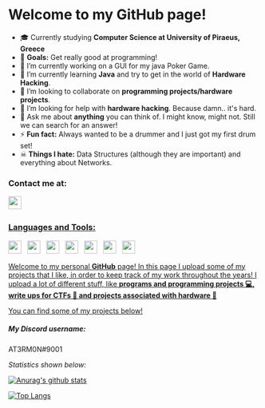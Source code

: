 # Welcome to my GitHub page!

- 🎓 Currently studying <b>Computer Science at University of Piraeus, Greece</b>
- 🚩 <b>Goals:</b> Get really good at programming!
- 🔭 I’m currently working on a GUI for my java Poker Game.
- 🌱 I’m currently learning <b>Java</b> and try to get in the world of <b>Hardware Hacking</b>.
- 👯 I’m looking to collaborate on <b>programming projects/hardware projects</b>.
- 🤔 I’m looking for help with <b>hardware hacking</b>. Because damn.. it's hard.
- 💬 Ask me about <b>anything</b> you can think of. I might know, might not. Still we can search for an answer!
- ⚡ <b>Fun fact:</b> Always wanted to be a drummer and I just got my first drum set!
- ☠  <b>Things I hate:</b> Data Structures (although they are important) and everything about Networks.

### Contact me at:
<p><a href="mailto:john.athanasopoulos.dim@gmail.com"><img src="https://cdn.jsdelivr.net/npm/simple-icons@3.5.0/icons/gmail.svg" width="26px" height="26px"></p>

### Languages and Tools:

<p><img src="https://cdn.jsdelivr.net/npm/simple-icons@3.5.0/icons/cplusplus.svg" width="26px" height="26px"><img src="https://github.com/John-Athanasopoulos/Java-Poker/blob/master/Photos/blank.jpg" width="12px" height="12px"><img src="https://cdn.jsdelivr.net/npm/simple-icons@3.5.0/icons/python.svg" width="26px" height="26px"><img src="https://github.com/John-Athanasopoulos/Java-Poker/blob/master/Photos/blank.jpg" width="12px" height="12px"><img src="https://cdn.jsdelivr.net/npm/simple-icons@3.5.0/icons/java.svg" width="26px" height="26px"><img src="https://github.com/John-Athanasopoulos/Java-Poker/blob/master/Photos/blank.jpg" width="12px" height="12px"><img src="https://cdn.jsdelivr.net/npm/simple-icons@3.5.0/icons/arduino.svg" width="26px" height="26px"><img src="https://github.com/John-Athanasopoulos/Java-Poker/blob/master/Photos/blank.jpg" width="12px" height="12px"><img src="https://cdn.jsdelivr.net/npm/simple-icons@3.5.0/icons/intellijidea.svg" width="26px" height="26px"><img src="https://github.com/John-Athanasopoulos/Java-Poker/blob/master/Photos/blank.jpg" width="12px" height="12px"><img src="https://cdn.jsdelivr.net/npm/simple-icons@3.5.0/icons/visualstudio.svg" width="26px" height="26px"><img src="https://github.com/John-Athanasopoulos/Java-Poker/blob/master/Photos/blank.jpg" width="12px" height="12px"><img src="https://cdn.jsdelivr.net/npm/simple-icons@3.5.0/icons/github.svg" width="26px" height="26px"></p>

Welcome to my personal <b>GitHub</b> page! In this page I upload some of my projects that I like, in order to keep track of my work throughout the years!
I upload a lot of different stuff, like <b>programs and programming projects 💻, write ups for CTFs 🚩 and projects associated with hardware 🔌</b>

You can find some of my projects below!

<h5><a id="discord"></a><b>My Discord username:</b></h5>
AT3RM0N#9001

<i>Statistics shown below:</i>

[![Anurag's github stats](https://github-readme-stats.vercel.app/api?username=John-Athanasopoulos&show_icons=true&theme=dark)](https://github.com/anuraghazra/github-readme-stats)


[![Top Langs](https://github-readme-stats.vercel.app/api/top-langs/?username=John-Athanasopoulos&layout=compact)](https://github.com/anuraghazra/github-readme-stats)
